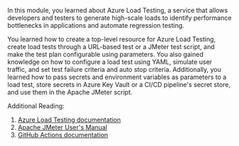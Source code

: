 In this module, you learned about Azure Load Testing, a service that allows developers and testers to generate high-scale loads to identify performance bottlenecks in applications and automate regression testing.

You learned how to create a top-level resource for Azure Load Testing, create load tests through a URL-based test or a JMeter test script, and make the test plan configurable using parameters. You also gained knowledge on how to configure a load test using YAML, simulate user traffic, and set test failure criteria and auto stop criteria. Additionally, you learned how to pass secrets and environment variables as parameters to a load test, store secrets in Azure Key Vault or a CI/CD pipeline's secret store, and use them in the Apache JMeter script.

Additional Reading:

1. [Azure Load Testing documentation](/azure/load-testing/)
2. [Apache JMeter User's Manual](https://jmeter.apache.org/usermanual/index.html)
3. [GitHub Actions documentation](https://docs.github.com/actions)
